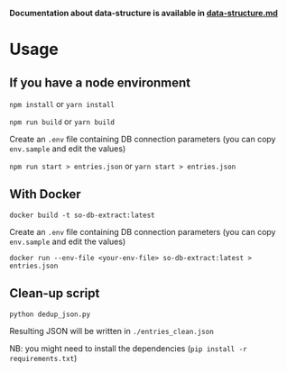 **Documentation about data-structure is available in [data-structure.md](data-structure.md)**

# Usage

## If you have a node environment

`npm install` or `yarn install`

`npm run build` or `yarn build`

Create an `.env` file containing DB connection parameters (you can copy `env.sample` and edit the values)

`npm run start > entries.json` or `yarn start > entries.json`

## With Docker

`docker build -t so-db-extract:latest`

Create an `.env` file containing DB connection parameters (you can copy `env.sample` and edit the values)

`docker run --env-file <your-env-file> so-db-extract:latest > entries.json`

## Clean-up script

`python dedup_json.py`

Resulting JSON will be written in `./entries_clean.json`

NB: you might need to install the dependencies (`pip install -r requirements.txt`)
